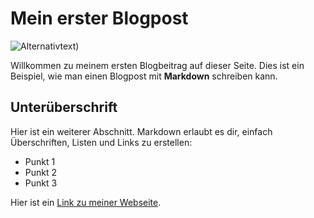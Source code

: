 # Mein erster Blogpost

![Alternativtext](https://photos.app.goo.gl/1x4Jw3VChqXzQyqL9))

Willkommen zu meinem ersten Blogbeitrag auf dieser Seite. Dies ist ein Beispiel, wie man einen Blogpost mit **Markdown** schreiben kann.

## Unterüberschrift

Hier ist ein weiterer Abschnitt. Markdown erlaubt es dir, einfach Überschriften, Listen und Links zu erstellen:

- Punkt 1
- Punkt 2
- Punkt 3

Hier ist ein [Link zu meiner Webseite](https://meine-webseite.com).
